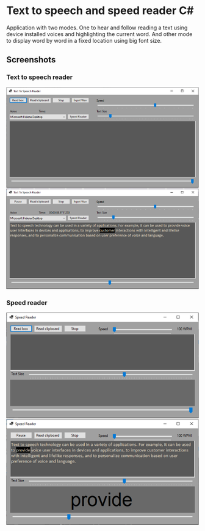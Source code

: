 # Text to speech and speed reader C#
Application with two modes. One to hear and follow reading a text using device installed voices and highlighting the current word. And other mode to display word by word in a fixed location using big font size.


## Screenshots
### Text to speech reader

![alt-text](https://github.com/leandroesposito/text-to-speech-and-speed-reader-c-sharp/blob/main/screenshots/screenshot_tts_1.png "Screenshot text to speech reader empty")
![alt-text](https://github.com/leandroesposito/text-to-speech-and-speed-reader-c-sharp/blob/main/screenshots/screenshot_tts_2.png "Screenshot text to speech reader reading")

### Speed reader
![alt-text](https://github.com/leandroesposito/text-to-speech-and-speed-reader-c-sharp/blob/main/screenshots/screenshot_speed_1.png "Screenshot speed reader empty")
![alt-text](https://github.com/leandroesposito/text-to-speech-and-speed-reader-c-sharp/blob/main/screenshots/screenshot_speed_2.png "Screenshot speed reader reading")
